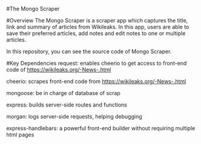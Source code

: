 
#The Mongo Scraper

#Overview
The Mongo Scraper is a scraper app which captures the title, link and summary of articles from Wikileaks. In this app, users are able to save their preferred articles, add notes and edit notes to one or multiple articles.

In this repository, you can see the source code of Mongo Scraper.

#Key Dependencies
request: enables cheerio to get access to front-end code of https://wikileaks.org/-News-.html

cheerio: scrapes front-end code from https://wikileaks.org/-News-.html

mongoose: be in charge of database of scrap

express: builds server-side routes and functions

morgan: logs server-side requests, helping debugging

express-handlebars: a powerful front-end builder without requiring multiple html pages  